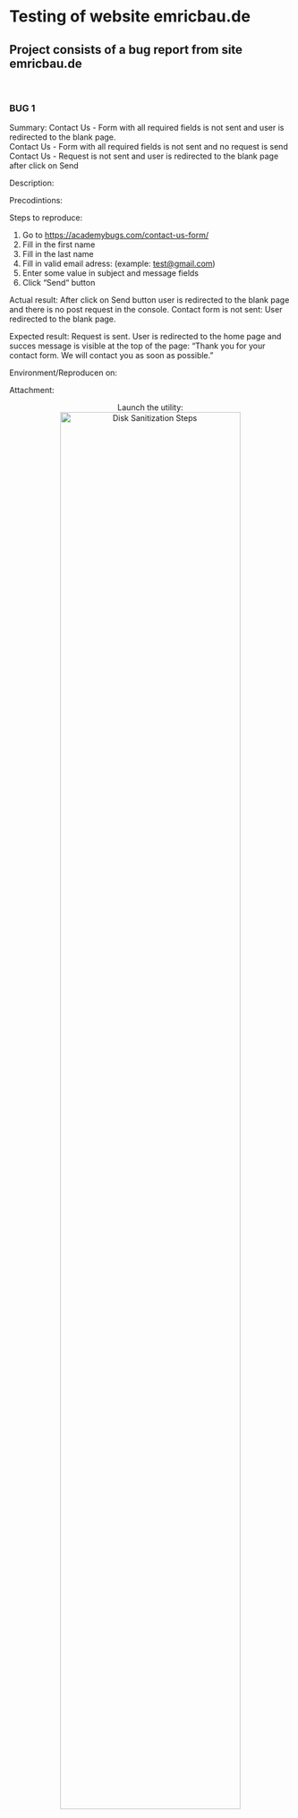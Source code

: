 <h1>Testing of website emricbau.de </h1>


<h2>Project consists of a bug report from site emricbau.de </h2>
<br/>

<h3>BUG 1</h3>
Summary: Contact Us - Form with all required fields is not sent and user is redirected to the blank page. <br>
Contact Us - Form with all required fields is not sent and no request is send <br>
Contact Us - Request is not sent and user is redirected to the blank page after click on Send <br>

Description:

Precodintions:

Steps to reproduce:
1.	Go to https://academybugs.com/contact-us-form/
2.	Fill in the first name
3.	Fill in the last name
4.	Fill in valid email adress: (example: test@gmail.com)
5.	Enter some value in subject and message fields
6.	Click “Send“ button
   
Actual result: After click on Send button user is redirected to the blank page and there is no post request in the console. Contact form is not sent: User redirected to the blank page.

Expected result: Request is sent. User is redirected to the home page and succes message is visible at the top of the page: “Thank you for your contact form. We will contact you as soon as possible.”

Environment/Reproducen on:

Attachment:

<p align="center">
Launch the utility: <br/>
<img src="https://i.imgur.com/62TgaWL.png" height="80%" width="80%" alt="Disk Sanitization Steps"/>
<br />
</p>

<!--
 ```diff
- text in red
+ text in green
! text in orange
# text in gray
@@ text in purple (and bold)@@
```
--!>

